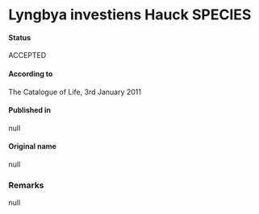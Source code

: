 # Lyngbya investiens Hauck SPECIES

#### Status
ACCEPTED

#### According to
The Catalogue of Life, 3rd January 2011

#### Published in
null

#### Original name
null

### Remarks
null